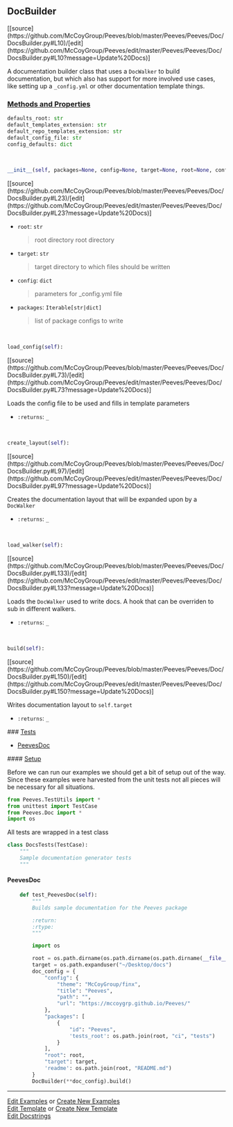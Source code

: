 ## <a id="Peeves.Peeves.Doc.DocsBuilder.DocBuilder">DocBuilder</a> 
<div class="docs-source-link" markdown="1">
[[source](https://github.com/McCoyGroup/Peeves/blob/master/Peeves/Peeves/Doc/DocsBuilder.py#L10)/[edit](https://github.com/McCoyGroup/Peeves/edit/master/Peeves/Peeves/Doc/DocsBuilder.py#L10?message=Update%20Docs)]
</div>

A documentation builder class that uses a `DocWalker`
to build documentation, but which also has support for more
involved use cases, like setting up a `_config.yml` or other
documentation template things.



<div class="collapsible-section">
 <div class="collapsible-section collapsible-section-header" markdown="1">
 
### <a class="collapse-link" data-toggle="collapse" href="#methods">Methods and Properties</a> <a class="float-right" data-toggle="collapse" href="#methods"><i class="fa fa-chevron-down"></i></a>

 </div>
 <div class="collapsible-section collapsible-section-body collapse" id="methods" markdown="1">

```python
defaults_root: str
default_templates_extension: str
default_repo_templates_extension: str
default_config_file: str
config_defaults: dict
```
<a id="Peeves.Peeves.Doc.DocsBuilder.DocBuilder.__init__" class="docs-object-method">&nbsp;</a> 
```python
__init__(self, packages=None, config=None, target=None, root=None, config_file=None, templates_directory=None, examples_directory=None, tests_directory=None, readme=None): 
```
<div class="docs-source-link" markdown="1">
[[source](https://github.com/McCoyGroup/Peeves/blob/master/Peeves/Peeves/Doc/DocsBuilder.py#L23)/[edit](https://github.com/McCoyGroup/Peeves/edit/master/Peeves/Peeves/Doc/DocsBuilder.py#L23?message=Update%20Docs)]
</div>


- `root`: `str`
    >root directory
root directory
- `target`: `str`
    >target directory to which files should be written
- `config`: `dict`
    >parameters for _config.yml file
- `packages`: `Iterable[str|dict]`
    >list of package configs to write

<a id="Peeves.Peeves.Doc.DocsBuilder.DocBuilder.load_config" class="docs-object-method">&nbsp;</a> 
```python
load_config(self): 
```
<div class="docs-source-link" markdown="1">
[[source](https://github.com/McCoyGroup/Peeves/blob/master/Peeves/Peeves/Doc/DocsBuilder.py#L73)/[edit](https://github.com/McCoyGroup/Peeves/edit/master/Peeves/Peeves/Doc/DocsBuilder.py#L73?message=Update%20Docs)]
</div>

Loads the config file to be used and fills in template parameters
- `:returns`: `_`
    >

<a id="Peeves.Peeves.Doc.DocsBuilder.DocBuilder.create_layout" class="docs-object-method">&nbsp;</a> 
```python
create_layout(self): 
```
<div class="docs-source-link" markdown="1">
[[source](https://github.com/McCoyGroup/Peeves/blob/master/Peeves/Peeves/Doc/DocsBuilder.py#L97)/[edit](https://github.com/McCoyGroup/Peeves/edit/master/Peeves/Peeves/Doc/DocsBuilder.py#L97?message=Update%20Docs)]
</div>

Creates the documentation layout that will be expanded upon by
a `DocWalker`
- `:returns`: `_`
    >

<a id="Peeves.Peeves.Doc.DocsBuilder.DocBuilder.load_walker" class="docs-object-method">&nbsp;</a> 
```python
load_walker(self): 
```
<div class="docs-source-link" markdown="1">
[[source](https://github.com/McCoyGroup/Peeves/blob/master/Peeves/Peeves/Doc/DocsBuilder.py#L133)/[edit](https://github.com/McCoyGroup/Peeves/edit/master/Peeves/Peeves/Doc/DocsBuilder.py#L133?message=Update%20Docs)]
</div>

Loads the `DocWalker` used to write docs.
A hook that can be overriden to sub in different walkers.
- `:returns`: `_`
    >

<a id="Peeves.Peeves.Doc.DocsBuilder.DocBuilder.build" class="docs-object-method">&nbsp;</a> 
```python
build(self): 
```
<div class="docs-source-link" markdown="1">
[[source](https://github.com/McCoyGroup/Peeves/blob/master/Peeves/Peeves/Doc/DocsBuilder.py#L150)/[edit](https://github.com/McCoyGroup/Peeves/edit/master/Peeves/Peeves/Doc/DocsBuilder.py#L150?message=Update%20Docs)]
</div>

Writes documentation layout to `self.target`
- `:returns`: `_`
    >

 </div>
</div>



<div class="collapsible-section">
 <div class="collapsible-section collapsible-section-header" markdown="1">
### <a class="collapse-link" data-toggle="collapse" href="#tests">Tests</a> <a class="float-right" data-toggle="collapse" href="#tests"><i class="fa fa-chevron-down"></i></a>
 </div>
<div class="collapsible-section collapsible-section-body collapse show" id="tests" markdown="1">

- [PeevesDoc](#PeevesDoc)

<div class="collapsible-section">
 <div class="collapsible-section collapsible-section-header" markdown="1">
#### <a class="collapse-link" data-toggle="collapse" href="#test-setup">Setup</a> <a class="float-right" data-toggle="collapse" href="#test-setup"><i class="fa fa-chevron-down"></i></a>
 </div>
 <div class="collapsible-section collapsible-section-body collapse" id="test-setup" markdown="1">

Before we can run our examples we should get a bit of setup out of the way.
Since these examples were harvested from the unit tests not all pieces
will be necessary for all situations.
```python
from Peeves.TestUtils import *
from unittest import TestCase
from Peeves.Doc import *
import os
```

All tests are wrapped in a test class
```python
class DocsTests(TestCase):
    """
    Sample documentation generator tests
    """
```

 </div>
</div>

#### <a name="PeevesDoc">PeevesDoc</a>
```python
    def test_PeevesDoc(self):
        """
        Builds sample documentation for the Peeves package

        :return:
        :rtype:
        """

        import os

        root = os.path.dirname(os.path.dirname(os.path.dirname(__file__)))
        target = os.path.expanduser("~/Desktop/docs")
        doc_config = {
            "config": {
                "theme": "McCoyGroup/finx",
                "title": "Peeves",
                "path": "",
                "url": "https://mccoygrp.github.io/Peeves/"
            },
            "packages": [
                {
                    "id": "Peeves",
                    'tests_root': os.path.join(root, "ci", "tests")
                }
            ],
            "root": root,
            "target": target,
            'readme': os.path.join(root, "README.md")
        }
        DocBuilder(**doc_config).build()
```

 </div>
</div>

___

[Edit Examples](https://github.com/McCoyGroup/Peeves/edit/gh-pages/ci/examples/Peeves/Peeves/Doc/DocsBuilder/DocBuilder.md) or 
[Create New Examples](https://github.com/McCoyGroup/Peeves/new/gh-pages/?filename=ci/examples/Peeves/Peeves/Doc/DocsBuilder/DocBuilder.md) <br/>
[Edit Template](https://github.com/McCoyGroup/Peeves/edit/gh-pages/ci/docs/Peeves/Peeves/Doc/DocsBuilder/DocBuilder.md) or 
[Create New Template](https://github.com/McCoyGroup/Peeves/new/gh-pages/?filename=ci/docs/templates/Peeves/Peeves/Doc/DocsBuilder/DocBuilder.md) <br/>
[Edit Docstrings](https://github.com/McCoyGroup/Peeves/edit/master/Peeves/Peeves/Doc/DocsBuilder.py#L10?message=Update%20Docs)